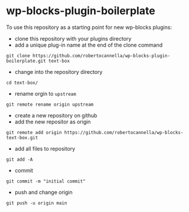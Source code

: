 # wp-blocks-plugin-boilerplate

To use this repository as a starting point for new wp-blocks plugins:

* clone this repository with your plugins directory
* add a unique plug-in name at the end of the clone command

```
git clone https://github.com/robertocannella/wp-blocks-plugin-boilerplate.git text-box
```

* change into the repository directory
```
cd text-box/
```

* rename orgin to `upstream`

```
git remote rename origin upstream 
```
* create a new repository on github
* add the new repositor as origin
```
git remote add origin https://github.com/robertocannella/wp-blocks-text-box.git
```
* add all files to repository 
```
git add -A 
```
* commit 
```
git commit -m "initial commit"
```
* push and change origin
```
git push -u origin main
```
